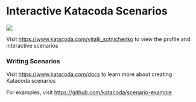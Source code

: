 # Interactive Katacoda Scenarios

[![](http://shields.katacoda.com/katacoda/vitalii_sotnichenko/count.svg)](https://www.katacoda.com/vitalii_sotnichenko "Get your profile on Katacoda.com")

Visit https://www.katacoda.com/vitalii_sotnichenko to view the profile and interactive scenarios

### Writing Scenarios
Visit https://www.katacoda.com/docs to learn more about creating Katacoda scenarios

For examples, visit https://github.com/katacoda/scenario-example

